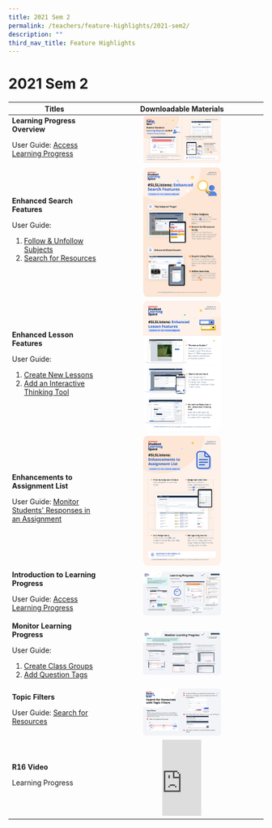 ```yaml
---
title: 2021 Sem 2
permalink: /teachers/feature-highlights/2021-sem2/
description: ""
third_nav_title: Feature Highlights
---
```

<h1>2021 Sem 2</h1>

<table>
  <thead>
    <tr>
      <th style="text-align: center;">Titles</th>
      <th style="text-align: center;">Downloadable Materials</th>
    </tr>
  </thead>
  <tbody>
    <tr>
      <td style="text-align: left;">
        <strong>Learning Progress Overview</strong><br>
<p>User Guide: <a target="_blank" href="teacher-user-guide/track-progress/access-learning-progress/">Access Learning Progress</a></p>
      </td>
      <td style="text-align: center;">
        <a target="_blank" href="/files/Marcomms/Feature%20Highlights/Posters/R16/(1 of 4) Teachers_ Learning Progress.pdf">
          <img style="width: 50%;" alt="Learning Progress Overview" src="/images/2Teacher/Marcomms/Feature%20Highlights/R16%20(1_4)%20Teachers_ Learning Progress.png">
        </a>
      </td>
    </tr>
    <tr>
      <td style="text-align: left;">
        <strong>Enhanced Search Features</strong>
    <p>User Guide:
        </p><ol><li><a target="_blank" href="/teacher-user-guide/discover/follow-and-unfollow-subjects/">Follow &amp; Unfollow Subjects</a>
            </li><li><a target="_blank" href="/teacher-user-guide/discover/search-for-resources/">Search for Resources</a></li></ol><p></p>
      </td>
      <td style="text-align: center;">
        <a target="_blank" href="/files/Posters/R16/(2 of 4) Teachers_Enhanced Search Features.pdf">
          <img style="width: 50%;" alt="Enhanced Search Features" src="/images/2Teacher/Marcomms/Feature%20Highlights/R16%20(2_4) Teachers_Enhanced Search Features.png">
        </a>
      </td>
    </tr>
    <tr>
      <td style="text-align: left;">
        <strong>Enhanced Lesson Features</strong>
<p>User Guide:<br>
    </p><ol><li><a target="_blank" href="/teacher-user-guide/author/create-new-lessons/">Create New Lessons</a><br>
        </li><li><a target="_blank" href="/teacher-user-guide/collaborate/add-an-interactive-thinking-tool/">Add an Interactive Thinking Tool</a></li></ol><p></p>
      </td>
      <td style="text-align: center;">
        <a target="_blank" href="/files/Marcomms/Feature%20Highlights/Posters/R16/(3 of 4) Teachers_Enhanced Lesson Features.pdf">
          <img style="width: 50%;" alt="Enhanced Lesson Features" src="/images/2Teacher/Marcomms/Feature%20Highlights/R16%20(3_4) Teachers_Enhanced Lesson Features.png">
        </a>
      </td>
    </tr>
    <tr>
      <td style="text-align: left;">
        <strong>Enhancements to Assignment List</strong>
        <p>User Guide: <a target="_blank" href="/teacher-user-guide/assess/monitor-students-responses-in-an-assignment/">Monitor Students' Responses in an Assignment</a></p>
      </td>
      <td style="text-align: center;">
        <a target="_blank" href="/files/Marcomms/Feature%20Highlights/Posters/R16/(4 of 4) Teachers_Enhanced Assignment List.pdf">
          <img style="width: 50%;" alt="Enhancements to Assignment List" src="/images/2Teacher/Marcomms/Feature%20Highlights/R16%20(4_4) Teachers_Enhanced Assignment List.png">
        </a>
      </td>
    </tr>
    <tr>
      <td style="text-align: left;">
        <strong>Introduction to Learning Progress</strong><br>
<p>User Guide: <a target="_blank" href="teacher-user-guide/track-progress/access-learning-progress/">Access Learning Progress</a></p>
      </td>
      <td style="text-align: center;">
        <a target="_blank" href="/files/Posters/R16/Intro to Learning Progress &nbsp;(Teacher Primer 1).pdf">
          <img style="width: 50%;" alt="Introduction to Learning Progress" src="/images/2Teacher/Marcomms/Feature%20Highlights/R16%20Intro to Learning Progress%20%20(Teacher Primer 1).png">
        </a>
      </td>
    </tr>
    <tr>
      <td style="text-align: left;">
        <strong>Monitor Learning Progress</strong><br>
<p>User Guide:
</p><ol><li><a target="_blank" href="/teacher-user-guide/organise/create-class-groups/">Create Class Groups</a></li>
<li><a target="_blank" href="/teacher-user-guide/author/add-question-tags/">Add Question Tags</a></li></ol><p></p>
      </td>
      <td style="text-align: center;">
        <a target="_blank" href="/files/Marcomms/Feature%20Highlights/Monitor Learning Progress (Teacher Primer 2).pdf">
          <img style="width: 50%;" alt="Monitor Learning Progress" src="/images//2Teacher/Marcomms/Feature%20Highlights/R16%20Monitor Learning Progress (Teacher Primer 2).png">
        </a>
      </td>
    </tr>
    <tr>
      <td style="text-align: left;">
        <strong>Topic Filters</strong><br>
<p>User Guide:
<a target="_blank" href="/teacher-user-guide/discover/search-for-resources/">Search for Resources</a></p>
      </td>
      <td style="text-align: center;">
        <a target="_blank" href="/files/Marcomms/Feature%20Highlights/Topic Filters (Teacher Primer 3).pdf">
          <img style="width: 50%;" alt="Topic Filters" src="/images/2Teacher/Marcomms/Feature%20Highlights/R16%20Topic Filters (Teacher Primer 3).png">
        </a>
      </td>
    </tr>
		    <tr>
      <td style="text-align: left;">
        <strong>R16 Video</strong>
				<p>Learning Progress</p>
      </td>
      <td style="text-align: center;">
<div class="bp-youtube">
<iframe allowfullscreen="" allow="accelerometer; autoplay; clipboard-write; encrypted-media; gyroscope; picture-in-picture; web-share" frameborder="0" title="SLS R19 - Search for Resources" src="https://www.youtube.com/embed/Gmu8X19xRXA?list=PLQxzGTcC-xNUWDHiwCmHgBGMSnuKtoEiT" height="25%" width="25%"></iframe>
</div>
      </td>
    </tr>
  </tbody>
</table>
<style>
img {
  border-radius: 5%
}
</style>
